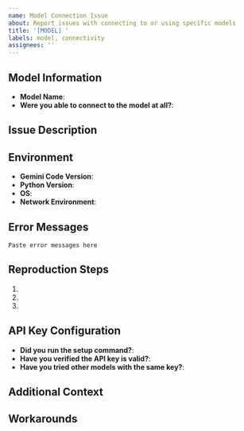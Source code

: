 ```yaml
---
name: Model Connection Issue
about: Report issues with connecting to or using specific models
title: '[MODEL] '
labels: model, connectivity
assignees: ''
---
```


## Model Information
- **Model Name**: <!-- e.g., gemini-2.5-pro-exp-03-25 -->
- **Were you able to connect to the model at all?**: <!-- Yes/No -->

## Issue Description
<!-- A clear and concise description of the issue with the model connection or usage -->

## Environment
- **Gemini Code Version**: <!-- e.g., 0.1.69 -->
- **Python Version**: <!-- e.g., 3.8.10 -->
- **OS**: <!-- e.g., Ubuntu 22.04, macOS 13.1, Windows 11 -->
- **Network Environment**: <!-- Home, Corporate, VPN, etc. -->

## Error Messages
<!-- Any error messages you received when trying to connect to or use the model -->
```
Paste error messages here
```

## Reproduction Steps
<!-- Steps to reproduce the issue -->
1. 
2. 
3. 

## API Key Configuration
<!-- DO NOT share your actual API key -->
- **Did you run the setup command?**: <!-- Yes/No -->
- **Have you verified the API key is valid?**: <!-- Yes/No -->
- **Have you tried other models with the same key?**: <!-- Yes/No, which ones? -->

## Additional Context
<!-- Any other relevant information -->

## Workarounds
<!-- Have you found any workarounds? If so, please describe them -->
